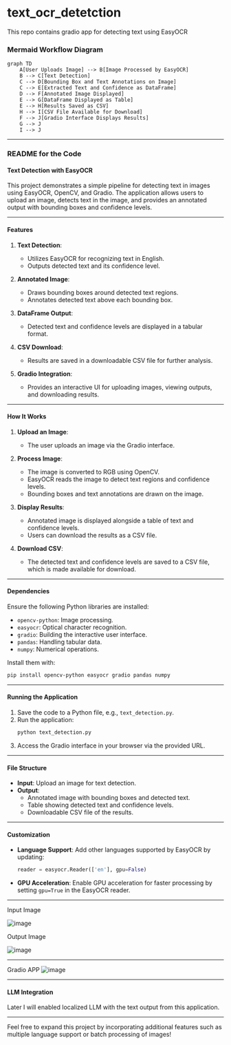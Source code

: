 # text_ocr_detetction
This repo contains gradio app for detecting text using EasyOCR


### Mermaid Workflow Diagram

```mermaid
graph TD
    A[User Uploads Image] --> B[Image Processed by EasyOCR]
    B --> C[Text Detection]
    C --> D[Bounding Box and Text Annotations on Image]
    C --> E[Extracted Text and Confidence as DataFrame]
    D --> F[Annotated Image Displayed]
    E --> G[DataFrame Displayed as Table]
    E --> H[Results Saved as CSV]
    H --> I[CSV File Available for Download]
    F --> J[Gradio Interface Displays Results]
    G --> J
    I --> J
```

---

### README for the Code

#### **Text Detection with EasyOCR**

This project demonstrates a simple pipeline for detecting text in images using EasyOCR, OpenCV, and Gradio. The application allows users to upload an image, detects text in the image, and provides an annotated output with bounding boxes and confidence levels.

---

#### **Features**
1. **Text Detection**:
   - Utilizes EasyOCR for recognizing text in English.
   - Outputs detected text and its confidence level.

2. **Annotated Image**:
   - Draws bounding boxes around detected text regions.
   - Annotates detected text above each bounding box.

3. **DataFrame Output**:
   - Detected text and confidence levels are displayed in a tabular format.

4. **CSV Download**:
   - Results are saved in a downloadable CSV file for further analysis.

5. **Gradio Integration**:
   - Provides an interactive UI for uploading images, viewing outputs, and downloading results.

---

#### **How It Works**
1. **Upload an Image**:
   - The user uploads an image via the Gradio interface.

2. **Process Image**:
   - The image is converted to RGB using OpenCV.
   - EasyOCR reads the image to detect text regions and confidence levels.
   - Bounding boxes and text annotations are drawn on the image.

3. **Display Results**:
   - Annotated image is displayed alongside a table of text and confidence levels.
   - Users can download the results as a CSV file.

4. **Download CSV**:
   - The detected text and confidence levels are saved to a CSV file, which is made available for download.

---

#### **Dependencies**
Ensure the following Python libraries are installed:
- `opencv-python`: Image processing.
- `easyocr`: Optical character recognition.
- `gradio`: Building the interactive user interface.
- `pandas`: Handling tabular data.
- `numpy`: Numerical operations.

Install them with:
```bash
pip install opencv-python easyocr gradio pandas numpy
```

---

#### **Running the Application**
1. Save the code to a Python file, e.g., `text_detection.py`.
2. Run the application:
   ```bash
   python text_detection.py
   ```
3. Access the Gradio interface in your browser via the provided URL.

---

#### **File Structure**
- **Input**: Upload an image for text detection.
- **Output**:
  - Annotated image with bounding boxes and detected text.
  - Table showing detected text and confidence levels.
  - Downloadable CSV file of the results.

---

#### **Customization**
- **Language Support**: Add other languages supported by EasyOCR by updating:
  ```python
  reader = easyocr.Reader(['en'], gpu=False)
  ```
- **GPU Acceleration**: Enable GPU acceleration for faster processing by setting `gpu=True` in the EasyOCR reader.

---

Input Image


![image](https://github.com/user-attachments/assets/f5f14029-2b3f-4c46-adff-13b0f5610a2a)

Output Image

![image](https://github.com/user-attachments/assets/6e33080e-94b8-4dd4-bb27-63e92de4d6c2)

---

Gradio APP
![image](https://github.com/user-attachments/assets/4e5490fc-f6d3-49c6-8b87-ae0cfc2afc3c)


---

#### **LLM Integration** 

Later I will enabled localized LLM with the text output from this application.

---

Feel free to expand this project by incorporating additional features such as multiple language support or batch processing of images!
